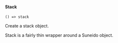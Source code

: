 #### Stack

``` suneido
() => stack
```

Create a stack object.

Stack is a fairly thin wrapper around a Suneido object.